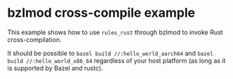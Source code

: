 # bzlmod cross-compile example

This example shows how to use `rules_rust` through bzlmod to invoke Rust cross-compilation.

It should be possible to `bazel build //:hello_world_aarch64` and `bazel build //:hello_world_x86_64` regardless of your
host platform (as long as it is supported by Bazel and rustc).
